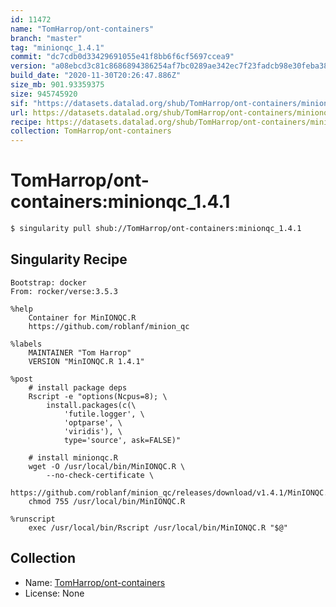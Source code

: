 ```yaml
---
id: 11472
name: "TomHarrop/ont-containers"
branch: "master"
tag: "minionqc_1.4.1"
commit: "dc7cdb0d33429691055e41f8bb6f6cf5697ccea9"
version: "a08ebcd3c81c8686894386254af7bc0289ae342ec7f23fadcb98e30feba38b71"
build_date: "2020-11-30T20:26:47.886Z"
size_mb: 901.93359375
size: 945745920
sif: "https://datasets.datalad.org/shub/TomHarrop/ont-containers/minionqc_1.4.1/2020-11-30-dc7cdb0d-a08ebcd3/a08ebcd3c81c8686894386254af7bc0289ae342ec7f23fadcb98e30feba38b71.sif"
url: https://datasets.datalad.org/shub/TomHarrop/ont-containers/minionqc_1.4.1/2020-11-30-dc7cdb0d-a08ebcd3/
recipe: https://datasets.datalad.org/shub/TomHarrop/ont-containers/minionqc_1.4.1/2020-11-30-dc7cdb0d-a08ebcd3/Singularity
collection: TomHarrop/ont-containers
---
```


# TomHarrop/ont-containers:minionqc_1.4.1

```bash
$ singularity pull shub://TomHarrop/ont-containers:minionqc_1.4.1
```

## Singularity Recipe

```singularity
Bootstrap: docker
From: rocker/verse:3.5.3

%help
    Container for MinIONQC.R
    https://github.com/roblanf/minion_qc

%labels
    MAINTAINER "Tom Harrop"
    VERSION "MinIONQC.R 1.4.1"

%post
    # install package deps
    Rscript -e "options(Ncpus=8); \
        install.packages(c(\
            'futile.logger', \
            'optparse', \
            'viridis'), \
            type='source', ask=FALSE)"

    # install minionqc.R
    wget -O /usr/local/bin/MinIONQC.R \
        --no-check-certificate \
        https://github.com/roblanf/minion_qc/releases/download/v1.4.1/MinIONQC.R
    chmod 755 /usr/local/bin/MinIONQC.R

%runscript
    exec /usr/local/bin/Rscript /usr/local/bin/MinIONQC.R "$@"
```

## Collection

 - Name: [TomHarrop/ont-containers](https://github.com/TomHarrop/ont-containers)
 - License: None

